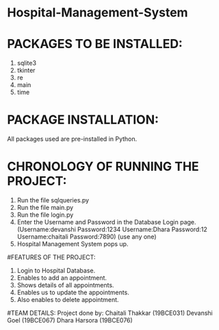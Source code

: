 # Hospital-Management-System
# PACKAGES TO BE INSTALLED:
1. sqlite3 
2. tkinter 
3. re 
4. main 
5. time 
  
# PACKAGE INSTALLATION:
All packages used are pre-installed in Python.

# CHRONOLOGY OF RUNNING THE PROJECT:
1. Run the file sqlqueries.py
2. Run the file main.py
3. Run the file login.py
4. Enter the Username and Password in the Database Login page. 
   (Username:devanshi  Password:1234
    Username:Dhara     Password:12
    Username:chaitali  Password:7890) (use any one)
5. Hospital Management System pops up.

#FEATURES OF THE PROJECT:
1. Login to Hospital Database.
2. Enables to add an appointment.
3. Shows details of all appointments.
4. Enables us to update the appointments.
5. Also enables to delete appointment.

#TEAM DETAILS:
Project done by:
Chaitali Thakkar (19BCE031)
Devanshi Goel (19BCE067)
Dhara Harsora (19BCE076)
